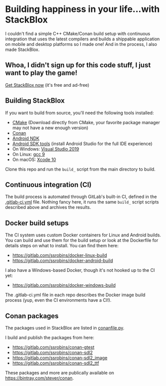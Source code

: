 # Building happiness in your life...with StackBlox
I couldn't find a simple C++ CMake/Conan build setup with continuous integration that uses the latest compilers and builds a shippable application on mobile and desktop platforms so I made one! And in the process, I also made StackBlox.

## Whoa, I didn't sign up for this code stuff, I just want to play the game!
[Get StackBlox now](http://dnqpy.com/stackblox/)
(it's free and ad-free)

## Building StackBlox
If you want to build from source, you'll need the following tools installed:
*  [CMake](https://cmake.org/download/) (Download directly from CMake, your favorite package manager may not have a new enough version)
*  [Conan](https://conan.io/downloads.html)
*  [Android NDK](https://developer.android.com/ndk/downloads)
*  [Android SDK tools](https://developer.android.com/studio) (install Android Studio for the full IDE experience)
*  On Windows: [Visual Studio 2019](https://visualstudio.microsoft.com/vs/)
*  On Linux: [gcc 9](https://hub.docker.com/_/gcc)
*  On macOS: [Xcode 10](https://apps.apple.com/us/app/xcode/id497799835?mt=12)

Clone this repo and run the `build_` script from the main directory to build.

## Continuous integration (CI)
The build process is automated through GitLab's built-in CI, defined in the [.gitlab-ci.yml](https://gitlab.com/ssrobins/stackblox/blob/master/.gitlab-ci.yml) file. Nothing fancy here, it runs the same `build_` script scripts described above and archives the results.

## Docker build setups
The CI system uses custom Docker containers for Linux and Android builds. You can build and use them for the build setup or look at the Dockerfile for details steps on what to install. You can find them here:
* https://gitlab.com/ssrobins/docker-linux-build
* https://gitlab.com/ssrobins/docker-android-build

I also have a Windows-based Docker, though it's not hooked up to the CI yet:
* https://gitlab.com/ssrobins/docker-windows-build

The .gitlab-ci.yml file in each repo describes the Docker image build process (yup, even the CI environments have a CI!).

## Conan packages
The packages used in StackBlox are listed in [conanfile.py](https://gitlab.com/ssrobins/stackblox/blob/master/conanfile.py).

I build and publish the packages from here:
* https://gitlab.com/ssrobins/conan-gtest
* https://gitlab.com/ssrobins/conan-sdl2
* https://gitlab.com/ssrobins/conan-sdl2_image
* https://gitlab.com/ssrobins/conan-sdl2_ttf

These packages and more are publically available on https://bintray.com/stever/conan.
